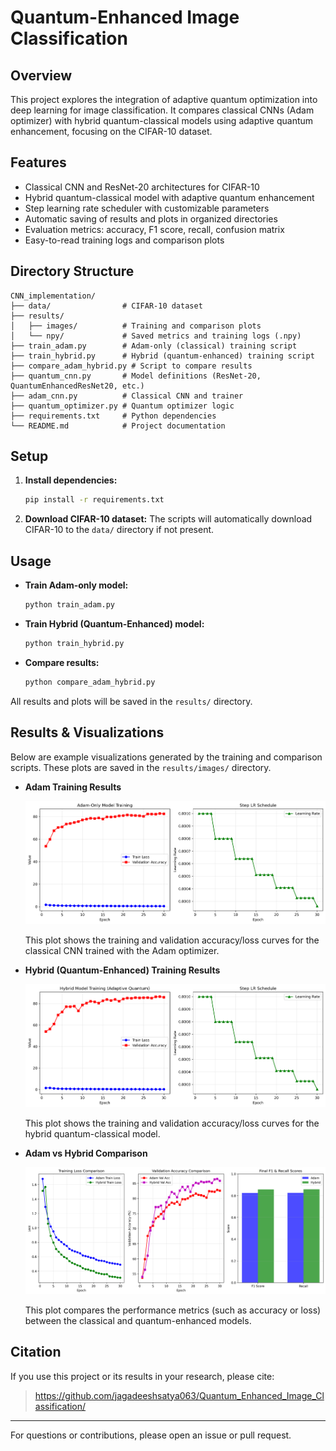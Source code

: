 # Quantum-Enhanced Image Classification

## Overview
This project explores the integration of adaptive quantum optimization into deep learning for image classification. It compares classical CNNs (Adam optimizer) with hybrid quantum-classical models using adaptive quantum enhancement, focusing on the CIFAR-10 dataset.

## Features
- Classical CNN and ResNet-20 architectures for CIFAR-10
- Hybrid quantum-classical model with adaptive quantum enhancement
- Step learning rate scheduler with customizable parameters
- Automatic saving of results and plots in organized directories
- Evaluation metrics: accuracy, F1 score, recall, confusion matrix
- Easy-to-read training logs and comparison plots

## Directory Structure
```
CNN_implementation/
├── data/                # CIFAR-10 dataset
├── results/
│   ├── images/          # Training and comparison plots
│   └── npy/             # Saved metrics and training logs (.npy)
├── train_adam.py        # Adam-only (classical) training script
├── train_hybrid.py      # Hybrid (quantum-enhanced) training script
├── compare_adam_hybrid.py # Script to compare results
├── quantum_cnn.py       # Model definitions (ResNet-20, QuantumEnhancedResNet20, etc.)
├── adam_cnn.py          # Classical CNN and trainer
├── quantum_optimizer.py # Quantum optimizer logic
├── requirements.txt     # Python dependencies
└── README.md            # Project documentation
```

## Setup
1. **Install dependencies:**
   ```bash
   pip install -r requirements.txt
   ```
2. **Download CIFAR-10 dataset:**
   The scripts will automatically download CIFAR-10 to the `data/` directory if not present.

## Usage
- **Train Adam-only model:**
  ```bash
  python train_adam.py
  ```
- **Train Hybrid (Quantum-Enhanced) model:**
  ```bash
  python train_hybrid.py
  ```
- **Compare results:**
  ```bash
  python compare_adam_hybrid.py
  ```

All results and plots will be saved in the `results/` directory.

## Results & Visualizations

Below are example visualizations generated by the training and comparison scripts. These plots are saved in the `results/images/` directory.

- **Adam Training Results**
  
  ![Adam Training Results](results/images/adam_train_results.png)
  
  This plot shows the training and validation accuracy/loss curves for the classical CNN trained with the Adam optimizer.

- **Hybrid (Quantum-Enhanced) Training Results**
  
  ![Hybrid Training Results](results/images/hybrid_train_results.png)
  
  This plot shows the training and validation accuracy/loss curves for the hybrid quantum-classical model.

- **Adam vs Hybrid Comparison**
  
  ![Adam vs Hybrid Comparison](results/images/adam_vs_hybrid_comparison.png)
  
  This plot compares the performance metrics (such as accuracy or loss) between the classical and quantum-enhanced models.

## Citation
If you use this project or its results in your research, please cite:

> https://github.com/jagadeeshsatya063/Quantum_Enhanced_Image_Classification/

---

For questions or contributions, please open an issue or pull request. 
